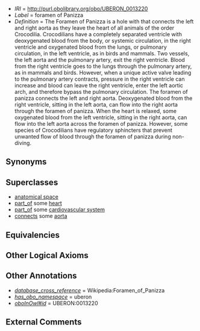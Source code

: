  * *IRI* = http://purl.obolibrary.org/obo/UBERON_0013220
 * *Label* = foramen of Panizza
 * *Definition* = The Foramen of Panizza is a hole with that connects the left and right aorta as they leave the heart of all animals of the order Crocodilia. Crocodilians have a completely separated ventricle with deoxygenated blood from the body, or systemic circulation, in the right ventricle and oxygenated blood from the lungs, or pulmonary circulation, in the left ventricle, as in birds and mammals. Two vessels, the left aorta and the pulmonary artery, exit the right ventricle. Blood from the right ventricle goes to the lungs through the pulmonary artery, as in mammals and birds. However, when a unique active valve leading to the pulmonary artery contracts, pressure in the right ventricle can increase and blood can leave the right ventricle, enter the left aortic arch, and therefore bypass the pulmonary circulation. The foramen of panizza connects the left and right aorta. Deoxygenated blood from the right ventricle, sitting in the left aorta, can flow into the right aorta through the foramen of panizza. When the heart is relaxed, some oxygenated blood from the left ventricle, sitting in the right aorta, can flow into the left aorta across the foramen of panizza. However, some species of Crocodilians have regulatory sphincters that prevent unwanted flow of blood through the foramen of panizza during non-diving.

## Synonyms


## Superclasses

 * [anatomical space](../../UBERON/64/UBERON_0000464.md)
 * [part_of](../../BFO/50/BFO_0000050.md) some [heart](../../UBERON/48/UBERON_0000948.md)
 * [part_of](../../BFO/50/BFO_0000050.md) some [cardiovascular system](../../UBERON/35/UBERON_0004535.md)
 * [connects](../../ts/core#connects.md) some [aorta](../../UBERON/47/UBERON_0000947.md)

## Equivalencies


## Other Logical Axioms


## Other Annotations

 * *[database_cross_reference](../../ef/oboInOwl#hasDbXref.md)* = Wikipedia:Foramen_of_Panizza
 * *[has_obo_namespace](../../ce/oboInOwl#hasOBONamespace.md)* = uberon
 * *[oboInOwl#id](../../id/oboInOwl#id.md)* = UBERON:0013220

## External Comments

